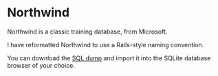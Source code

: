 # Northwind

Northwind is a classic training database, from Microsoft.

I have reformatted Northwind to use a Rails-style naming convention.

You can download the [SQL dump](https://github.com/elizabrock/software-development-curriculum/blob/master/computer-science/databases/northwind_rails_style.sql) and import it into the SQLite database browser of your choice.
